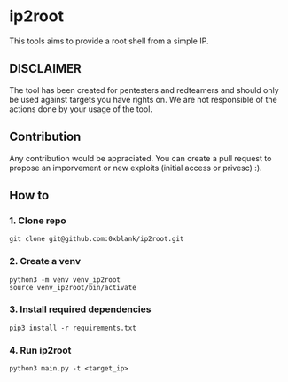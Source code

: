 # ip2root

This tools aims to provide a root shell from a simple IP.

## DISCLAIMER

The tool has been created for pentesters and redteamers and should only be used against targets you have rights on.
We are not responsible of the actions done by your usage of the tool.

## Contribution

Any contribution would be appraciated. You can create a pull request to propose an imporvement or new exploits (initial access or privesc) :).

##  How to

### 1. Clone repo

```shell
git clone git@github.com:0xblank/ip2root.git
```

### 2. Create a venv

```shell
python3 -m venv venv_ip2root
source venv_ip2root/bin/activate
```

### 3. Install required dependencies

```shell
pip3 install -r requirements.txt
```

### 4. Run ip2root

```shell
python3 main.py -t <target_ip>
```
